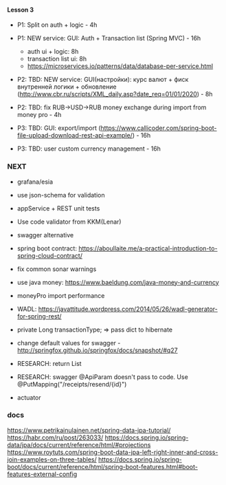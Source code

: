 #### Lesson 3
- P1: Split on auth + logic - 4h
- P1: NEW service: GUI: Auth + Transaction list (Spring MVC) - 16h
    - auth ui + logic: 8h
    - transaction list ui: 8h
    - https://microservices.io/patterns/data/database-per-service.html

- P2: TBD: NEW service: GUI(настройки): курс валют + фиск внутренней логики + обновление (http://www.cbr.ru/scripts/XML_daily.asp?date_req=01/01/2020) - 8h
- P2: TBD: fix RUB->USD->RUB money exchange during import from money pro - 4h

- P3: TBD: GUI: export/import (https://www.callicoder.com/spring-boot-file-upload-download-rest-api-example/) - 16h
- P3: TBD: user custom currency management - 16h

### NEXT
- grafana/esia
- use json-schema for validation
- appService + REST unit tests
- Use code validator from KKM(Lenar)
- swagger alternative
- spring boot contract: https://aboullaite.me/a-practical-introduction-to-spring-cloud-contract/

- fix common sonar warnings
- use java money: https://www.baeldung.com/java-money-and-currency
- moneyPro import performance
- WADL: https://javattitude.wordpress.com/2014/05/26/wadl-generator-for-spring-rest/

- private Long transactionType; => pass dict to hibernate
- change default values for swagger - http://springfox.github.io/springfox/docs/snapshot/#q27
- RESEARCH: return List<CategoryResponse>
- RESEARCH: swagger @ApiParam doesn't pass to code. Use @PutMapping("/receipts/resend/{id}")
- actuator

### docs
https://www.petrikainulainen.net/spring-data-jpa-tutorial/
https://habr.com/ru/post/263033/
https://docs.spring.io/spring-data/jpa/docs/current/reference/html/#projections
https://www.roytuts.com/spring-boot-data-jpa-left-right-inner-and-cross-join-examples-on-three-tables/
https://docs.spring.io/spring-boot/docs/current/reference/html/spring-boot-features.html#boot-features-external-config